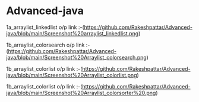 # Advanced-java

1a_arraylist_linkedlist o/p link :-(https://github.com/Rakeshpattar/Advanced-java/blob/main/Screenshot%20arraylist_linkedlist.png)

1b_arraylist_colorsearch o/p link :-(https://github.com/Rakeshpattar/Advanced-java/blob/main/Screenshot%20Arraylist_colorsearch.png)

1b_arraylist_colorlist o/p link :-(https://github.com/Rakeshpattar/Advanced-java/blob/main/Screenshot%20Arraylist_colorlist.png)

1b_arraylist_colorlist o/p link :-(https://github.com/Rakeshpattar/Advanced-java/blob/main/Screenshot%20Arraylist_colorsorter%20.png)
